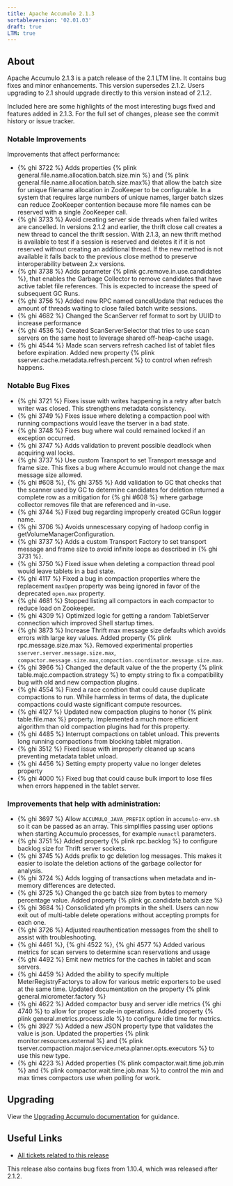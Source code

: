 ```yaml
---
title: Apache Accumulo 2.1.3
sortableversion: '02.01.03'
draft: true
LTM: true
---
```

## About

Apache Accumulo 2.1.3 is a patch release of the 2.1 LTM line. It contains bug
fixes and minor enhancements. This version supersedes 2.1.2. Users upgrading to
2.1 should upgrade directly to this version instead of 2.1.2.

Included here are some highlights of the most interesting bugs fixed and
features added in 2.1.3. For the full set of changes, please see the commit
history or issue tracker.

### Notable Improvements

Improvements that affect performance:

* {% ghi 3722 %} Adds properties {% plink general.file.name.allocation.batch.size.min %} and
  {% plink general.file.name.allocation.batch.size.max%} that allow the batch size
  for unique filename allocation in ZooKeeper to be configurable. In a system that requires large numbers
  of unique names, larger batch sizes can reduce ZooKeeper contention because more file names can be
  reserved with a single ZooKeeper call.
* {% ghi 3733 %} Avoid creating server side threads when failed writes are cancelled. In versions 2.1.2
  and earlier, the thrift close call creates a new thread to cancel the thrift session. With 2.1.3, an
  new thrift method is available to test if a session is reserved and deletes it if it is not reserved
  without creating an additional thread.  If the new method is not available it falls back to the previous
  close method to preserve interoperability between 2.x versions.
* {% ghi 3738 %} Adds parameter {% plink gc.remove.in.use.candidates %}, that enables the Garbage Collector
  to remove candidates that have active tablet file references. This is expected to increase the speed of
  subsequent GC Runs.
* {% ghi 3756 %} Added new RPC named cancelUpdate that reduces the amount of threads waiting to close failed
  batch write sessions.
* {% ghi 4682 %} Changed the ScanServer ref format to sort by UUID to increase performance
* {% ghi 4536 %} Created ScanServerSelector that tries to use scan servers on the same host to leverage
  shared off-heap-cache usage.
* {% ghi 4544 %} Made scan servers refresh cached list of tablet files before expiration. Added new property
  {% plink sserver.cache.metadata.refresh.percent %} to control when refresh happens.


### Notable Bug Fixes

* {% ghi 3721 %} Fixes issue with writes happening in a retry after batch writer was closed. This
  strengthens metadata consistency.
* {% ghi 3749 %} Fixes issue where deleting a compaction pool with running compactions would
  leave the tserver in a bad state.
* {% ghi 3748 %} Fixes bug where wal could remained locked if an exception occurred.
* {% ghi 3747 %} Adds validation to prevent possible deadlock when acquiring wal locks.
* {% ghi 3737 %} Use custom Transport to set Transport message and frame size. This fixes
  a bug where Accumulo would not change the max message size allowed.
* {% ghi #608 %}, {% ghi 3755 %} Add validation to GC that checks that the scanner used by GC to determine
  candidates for deletion returned a complete row as a mitigation for {% ghi #608 %} where
  garbage collector removes file that are referenced and in-use.
* {% ghi 3744 %} Fixed bug regarding improperly created GCRun logger name.
* {% ghi 3706 %} Avoids unnescessary copying of hadoop config in getVolumeManagerConfiguration.
* {% ghi 3737 %} Adds a custom Transport Factory to set transport message and frame size to avoid infinite loops
  as described in {% ghi 3731 %}.
* {% ghi 3750 %} Fixed issue when deleting a compaction thread pool would leave tablets in a bad state.
* {% ghi 4117 %} Fixed a bug in compaction properties where the replacement `maxOpen` property was being
  ignored in favor of the deprecated `open.max` property.
* {% ghi 4681 %} Stopped listing all compactors in each compactor to reduce load on Zookeeper.
* {% ghi 4309 %} Optimized logic for getting a random TabletServer connection which improved Shell startup times.
* {% ghi 3873 %} Increase Thrift max message size defaults which avoids errors with large key values.  Added
  property {% plink rpc.message.size.max %}.  Removed experimental properties `sserver.server.message.size.max`,
  `compactor.message.size.max`,`compaction.coordinator.message.size.max`.
* {% ghi 3966 %} Changed the default value of the the property {% plink table.majc.compaction.strategy %}
  to empty string to fix a compatibility bug with old and new compaction plugins.
* {% ghi 4554 %}  Fixed a race condtion that could cause duplicate compactions to run.  While harmless in
  terms of data, the duplicate compactions could waste significant compute resources.
* {% ghi 4127 %} Updated new compaction plugins to honor {% plink table.file.max %} property.  Implemented
  a much more efficient algorithm than old compaction plugins had for this property.
* {% ghi 4485 %} Interrupt compactions on tablet unload.  This prevents long running compactions from blocking
  tablet migration.
* {% ghi 3512 %} Fixed issue with improperly cleaned up scans preventing metadata tablet unload.
* {% ghi 4456 %} Setting empty property value no longer deletes property
* {% ghi 4000 %} Fixed bug that could cause bulk import to lose files when errors happened in the tablet server.

### Improvements that help with administration:

* {% ghi 3697 %} Allow `ACCUMULO_JAVA_PREFIX` option in `accumulo-env.sh` so it can be passed
  as an array. This simplifies passing user options when starting Accumulo processes, for example
  `numactl` parameters.
* {% ghi 3751 %} Added property {% plink rpc.backlog %} to configure backlog size for
  Thrift server sockets.
* {% ghi 3745 %} Adds prefix to gc deletion log messages. This makes it easier to isolate the deletion
  actions of the garbage collector for analysis.
* {% ghi 3724 %} Adds logging of transactions when metadata and in-memory differences are detected.
* {% ghi 3725 %} Changed the gc batch size from bytes to memory percentage value.  Added property {% plink gc.candidate.batch.size %}
* {% ghi 3684 %} Consolidated y/n prompts in the shell. Users can now exit out of multi-table delete operations
  without accepting prompts for each one.
* {% ghi 3726 %} Adjusted reauthentication messages from the shell to assist with troubleshooting.
* {% ghi 4461 %}, {% ghi 4522 %}, {% ghi 4577 %} Added various metrics for scan servers to determine scan reservations and usage
* {% ghi 4492 %} Emit new metrics for the caches in tablet and scan servers.
* {% ghi 4459 %} Added the ability to specify multiple MeterRegistryFactorys to allow for various metric exporters
  to be used at the same time.  Updated documentation on the property {% plink general.micrometer.factory %}
* {% ghi 4622 %} Added compactor busy and server idle metrics {% ghi 4740 %} to allow for proper scale-in operations.
  Added property {% plink general.metrics.process.idle %} to configure idle time for metrics.
* {% ghi 3927 %} Added a new JSON property type that validates the value is json.  Updated the properties
  {% plink monitor.resources.external %} and {% plink tserver.compaction.major.service.meta.planner.opts.executors %} to use this new type.
* {% ghi 4223 %} Added properties {% plink compactor.wait.time.job.min %} and {% plink compactor.wait.time.job.max %} to
  control the min and max times compactors use when polling for work.

## Upgrading

View the [Upgrading Accumulo documentation][upgrade] for guidance.

## Useful Links

* [All tickets related to this release][milestone]

This release also contains bug fixes from 1.10.4, which was released after 2.1.2.


[upgrade]: /docs/2.x/administration/upgrading
[milestone]: https://github.com/apache/accumulo/milestone/17
